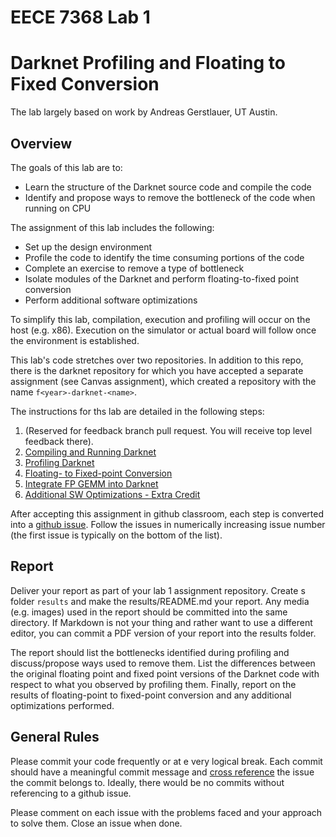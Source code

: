 # EECE 7368 Lab 1
# Darknet Profiling and Floating to Fixed Conversion

The lab largely based on work by Andreas Gerstlauer, UT Austin.

## Overview
The goals of this lab are to:

- Learn the structure of the Darknet source code and compile the code
- Identify and propose ways to remove the bottleneck of the code when running on CPU
 
The assignment of this lab includes the following:

- Set up the design environment
- Profile the code to identify the time consuming portions of the code
- Complete an exercise to remove a type of bottleneck
- Isolate modules of the Darknet and perform floating-to-fixed point conversion
- Perform additional software optimizations 

To simplify this lab, compilation, execution and profiling will occur on the host (e.g. x86). Execution on the simulator or actual board will follow once the environment is established. 

This lab's code stretches over two repositories. In addition to this repo, there is the darknet repository for which you have accepted a separate assignment (see Canvas assignment), which created a repository with the name `f<year>-darknet-<name>`. 

The instructions for ths lab are detailed in the following steps:

 1. (Reserved for feedback branch pull request. You will receive top level feedback there).
 2. [Compiling and Running Darknet](.github/STARTING_ISSUES/2.%20Compiling%20and%20Running%20Darknet.md)
 3. [Profiling Darknet](.github/STARTING_ISSUES/3.%20Profiling%20Darknet.md)
 4. [Floating- to Fixed-point Conversion](.github/STARTING_ISSUES/4.%20Floating-%20to%20Fixed-point%20Conversion.md)
 5. [Integrate FP GEMM into Darknet](.github/STARTING_ISSUES/5.%20Integrate%20FP%20GEMM%20into%20Darknet.md)
 6. [Additional SW Optimizations - Extra Credit](.github/STARTING_ISSUES/6.%20Additional%20SW%20Optimizations%20-%20Extra%20Credit.md )

After accepting this assignment in github classroom, each step is converted into a [github issue](https://docs.github.com/en/issues). Follow the issues in numerically increasing issue number (the first issue is typically on the bottom of the list). 

## Report

Deliver your report as part of your lab 1 assignment repository. Create s folder `results` and make the results/README.md your report. Any media (e.g. images) used in the report should be committed into the same directory. If Markdown is not your thing and rather want to use a different editor, you can commit a PDF version of your report into the results folder.

The report should list the bottlenecks identified during profiling and discuss/propose ways used to remove them. List the differences between the original floating point and fixed point versions of the Darknet code with respect to what you observed by profiling them. Finally, report on the results of floating-point to fixed-point conversion and any additional optimizations performed. 

## General Rules

Please commit your code frequently or at e very logical break. Each commit should have a meaningful commit message and [cross reference](https://docs.github.com/en/get-started/writing-on-github/working-with-advanced-formatting/autolinked-references-and-urls#issues-and-pull-requests) the issue the commit belongs to. Ideally, there would be no commits without referencing to a github issue. 

Please comment on each issue with the problems faced and your approach to solve them. Close an issue when done. 



